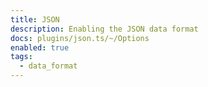 ```yaml
---
title: JSON
description: Enabling the JSON data format
docs: plugins/json.ts/~/Options
enabled: true
tags:
  - data_format
---
```

